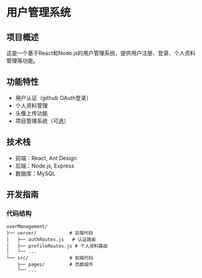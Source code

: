 # 用户管理系统

## 项目概述
这是一个基于React和Node.js的用户管理系统，提供用户注册、登录、个人资料管理等功能。

## 功能特性
- 用户认证（github OAuth登录）
- 个人资料管理
- 头像上传功能
- 项目管理系统（可选）

## 技术栈
- 前端：React, Ant Design
- 后端：Node.js, Express
- 数据库：MySQL

## 开发指南

### 代码结构
```
userManagement/
├── server/            # 后端代码
│   ├── authRoutes.js   # 认证路由
│   ├── profileRoutes.js # 个人资料路由
│   └── ...
└── src/               # 前端代码
    ├── pages/         # 页面组件
    └── ...
```

